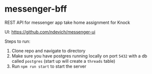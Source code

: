 # messenger-bff

REST API for messenger app take home assignment for Knock

UI: https://github.com/ndevich/messenger-ui

Steps to run:

1. Clone repo and navigate to directory
2. Make sure you have postgres running locally on port `5432` with a db called `postgres` (start up will create a `threads` table)
3. Run `npm run start` to start the server


